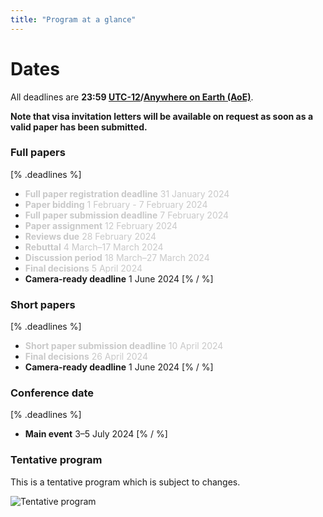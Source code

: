 ```yaml
---
title: "Program at a glance"
---
```


# Dates

All deadlines are **23:59 [UTC-12](https://www.timeanddate.com/time/zones/aoe)/[Anywhere on Earth (AoE)](https://en.wikipedia.org/wiki/Anywhere_on_Earth)**.

**Note that visa invitation letters will be available on request as soon as a valid paper has been submitted.**

### Full papers
[% .deadlines %]
* <span style="color:#c9c9c9">**Full paper registration deadline** 31 January 2024</span>
* <span style="color:#c9c9c9">**Paper bidding** 1 February - 7 February 2024</span>
* <span style="color:#c9c9c9">**Full paper submission deadline** 7 February 2024</span>
* <span style="color:#c9c9c9">**Paper assignment** 12 February 2024</span>
* <span style="color:#c9c9c9">**Reviews due** 28 February 2024</span>
* <span style="color:#c9c9c9">**Rebuttal** 4 March–17 March 2024</span>
* <span style="color:#c9c9c9">**Discussion period** 18 March–27 March 2024</span>
* <span style="color:#c9c9c9">**Final decisions** 5 April 2024</span>
* **Camera-ready deadline** 1 June 2024
[% / %]

### Short papers
[% .deadlines %]
* <span style="color:#c9c9c9">**Short paper submission deadline** 10 April 2024</span>
* <span style="color:#c9c9c9">**Final decisions** 26 April 2024</span>
* **Camera-ready deadline** 1 June 2024
[% / %]

### Conference date
[% .deadlines %]
* **Main event** 3–5 July 2024
[% / %]

### Tentative program
This is a tentative program which is subject to changes.
<p class="primary-photo centered">
    <img alt="Tentative program" src="/images/tentative_program.png">
</p>